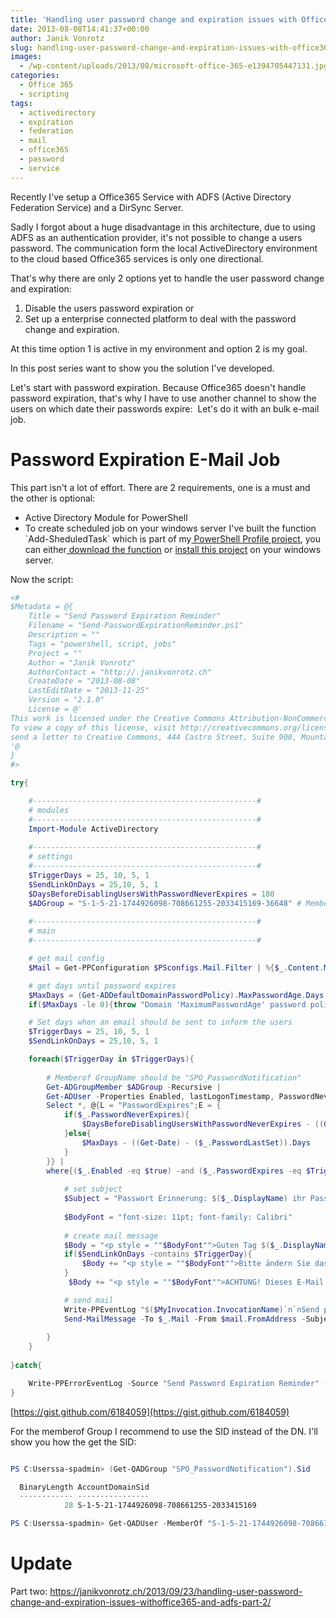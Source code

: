 ```yaml
---
title: 'Handling user password change and expiration issues with Office365 and ADFS - Part 1'
date: 2013-08-08T14:41:37+00:00
author: Janik Vonrotz
slug: handling-user-password-change-and-expiration-issues-with-office365-and-adfs-part-1
images:
  - /wp-content/uploads/2013/08/microsoft-office-365-e1394705447131.jpg
categories:
  - Office 365
  - scripting
tags:
  - activedirectory
  - expiration
  - federation
  - mail
  - office365
  - password
  - service
---
```

Recently I've setup a Office365 Service with ADFS (Active Directory Federation Service) and a DirSync Server.

Sadly I forgot about a huge disadvantage in this architecture, due to using ADFS as an authentication provider, it's not possible to change a users password. The communication form the local ActiveDirectory environment to the cloud based Office365 services is only one directional.

That's why there are only 2 options yet to handle the user password change and expiration:

<ol>
    <li>Disable the users password expiration or</li>
    <li>Set up a enterprise connected platform to deal with the password change and expiration.</li>
</ol>

At this time option 1 is active in my environment and option 2 is my goal.

In this post series want to show you the solution I've developed.

Let's start with password expiration. Because Office365 doesn't handle password expiration, that's why I have to use another channel to show the users on which date their passwords expire:  Let's do it with an bulk e-mail job.

<!--more-->

<h1>Password Expiration E-Mail Job</h1>

This part isn't a lot of effort. There are 2 requirements, one is a must and the other is optional:

<ul>
    <li>Active Directory Module for PowerShell</li>
    <li>To create scheduled job on your windows server I've built the function `Add-SheduledTask` which is part of my<a href="https://github.com/janikvonrotz/Powershell-Profile" target="_blank"> PowerShell Profile project</a>, you can either<a href="https://github.com/janikvonrotz/Powershell-Profile/blob/master/functions/Windows/Add-SheduledTask.ps1" target="_blank"> download the function</a> or <a href="https://github.com/janikvonrotz/Powershell-Profile#readme" target="_blank">install this project</a> on your windows server.</li>
</ul>

Now the script:

```powershell
<#
$Metadata = @{
	Title = "Send Password Expiration Reminder"
	Filename = "Send-PasswordExpirationReminder.ps1"
	Description = ""
	Tags = "powershell, script, jobs"
	Project = ""
	Author = "Janik Vonrotz"
	AuthorContact = "http://.janikvonrotz.ch"
	CreateDate = "2013-08-08"
	LastEditDate = "2013-11-25"
	Version = "2.1.0"
	License = @'
This work is licensed under the Creative Commons Attribution-NonCommercial-NoDerivs 3.0 Unported License.
To view a copy of this license, visit http://creativecommons.org/licenses/by-nc-nd/3.0/ or
send a letter to Creative Commons, 444 Castro Street, Suite 900, Mountain View, California, 94041, USA.
'@
}
#>

try{

    #--------------------------------------------------#
    # modules
    #--------------------------------------------------#    
    Import-Module ActiveDirectory
	
    #--------------------------------------------------#
    # settings
    #--------------------------------------------------#   
    $TriggerDays = 25, 10, 5, 1
    $SendLinkOnDays = 25,10, 5, 1
	$DaysBeforeDisablingUsersWithPasswordNeverExpires = 180
	$ADGroup = "S-1-5-21-1744926098-708661255-2033415169-36648" # Memberof GroupName should be "SPO_PasswordNotification"   
    
    #--------------------------------------------------#
    # main
    #--------------------------------------------------#

    # get mail config         
    $Mail = Get-PPConfiguration $PSconfigs.Mail.Filter | %{$_.Content.Mail | where{$_.Name -eq "PasswordReminder"}} | select -first 1

    # get days until password expires
    $MaxDays = (Get-ADDefaultDomainPasswordPolicy).MaxPasswordAge.Days 
    if($MaxDays -le 0){throw "Domain 'MaximumPasswordAge' password policy is not configured."}

    # Set days when an email should be sent to inform the users
    $TriggerDays = 25, 10, 5, 1
    $SendLinkOnDays = 25,10, 5, 1

    foreach($TriggerDay in $TriggerDays){    
    
        # Memberof GroupName should be "SPO_PasswordNotification"       
        Get-ADGroupMember $ADGroup -Recursive | 
        Get-ADUser -Properties Enabled, lastLogonTimestamp, PasswordNeverExpires, PasswordLastSet, Mail, DisplayName |
        Select *, @{L = "PasswordExpires";E = { 
            if($_.PasswordNeverExpires){
                $DaysBeforeDisablingUsersWithPasswordNeverExpires - ((Get-Date) - ($_.PasswordLastSet)).Days
            }else{
                $MaxDays - ((Get-Date) - ($_.PasswordLastSet)).Days
            }
        }} |
        where{($_.Enabled -eq $true) -and ($_.PasswordExpires -eq $TriggerDay)} | %{ 
                              
            # set subject
            $Subject = "Passwort Erinnerung: $($_.DisplayName) ihr Passwort läuft in $($_.PasswordExpires) Tagen ab"
            
            $BodyFont = "font-size: 11pt; font-family: Calibri"
            
            # create mail message
            $Body = "<p style = ""$BodyFont"">Guten Tag $($_.DisplayName) <br/> <br/> Ihr Passwort läuft am $(Get-Date (Get-Date).AddDays($_.PasswordExpires) -Format D) ab.</b></p>"          
            if($SendLinkOnDays -contains $TriggerDay){            
                $Body += "<p style = ""$BodyFont"">Bitte ändern Sie das Passwort bevor es abläuft. Rufen Sie dazu die folgende Seite auf: <a href=""https://vbluzern.sharepoint.com/Support/_layouts/15/start.aspx#/SitePages/Passwortwechsel.aspx"" target=""_blank"">Link</a></p>"
            }
             $Body += "<p style = ""$BodyFont"">ACHTUNG! Dieses E-Mail wurde von einem unbeaufsichtigtem Konto verschickt, Antworten an den Sender dieser E-Mail werden nicht bearbeitet.</p>"

            # send mail
            Write-PPEventLog "$($MyInvocation.InvocationName)`n`nSend password reminder to $($_.Mail)" -WriteMessage -Source "Send Password Expiration Reminder" 
            Send-MailMessage -To $_.Mail -From $mail.FromAddress -Subject $Subject -Body $Body -SmtpServer $Mail.OutSmtpServer -BodyAsHtml -Priority High -Encoding ([System.Text.Encoding]::UTF8)
        
        }        
    }
   
}catch{

	Write-PPErrorEventLog -Source "Send Password Expiration Reminder" -ClearErrorVariable
}
```

[https://gist.github.com/6184059](https://gist.github.com/6184059)

For the memberof Group I recommend to use the SID instead of the DN. I'll show you how the get the SID:

```powershell

PS C:Userssa-spadmin> (Get-QADGroup "SPO_PasswordNotification").Sid

  BinaryLength AccountDomainSid                                                               Value
  ------------ ----------------                                                               -----
			28 S-1-5-21-1744926098-708661255-2033415169                                       S-1-5-21-1744926098-708661255-2033415169-36648

PS C:Userssa-spadmin> Get-QADUser -MemberOf "S-1-5-21-1744926098-708661255-2033415169-36648"

```

<h1>Update</h1>

Part two: <a href="https://janikvonrotz.ch/2013/09/23/handling-user-password-change-and-expiration-issues-withoffice365-and-adfs-part-2/">https://janikvonrotz.ch/2013/09/23/handling-user-password-change-and-expiration-issues-withoffice365-and-adfs-part-2/</a>